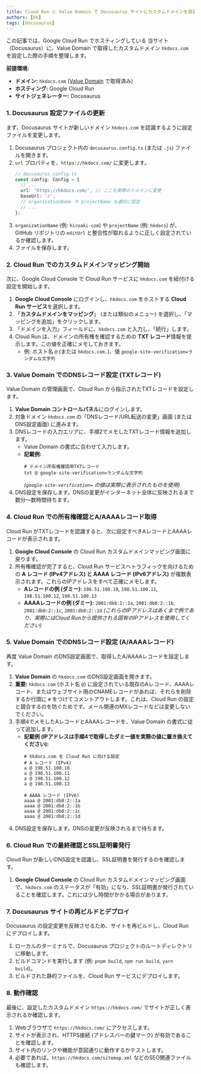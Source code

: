 ```yaml
---
title: Cloud Run と Value Domain で Docusaurus サイトにカスタムドメインを設定する手順
authors: [hk]
tags: [docusaurus]
---
```


この記事では、Google Cloud Run でホスティングしている 当サイト（Docusaurus）に、Value Domain で取得したカスタムドメイン `hkdocs.com` を設定した際の手順を整理します。

**前提環境:**

*   **ドメイン:** `hkdocs.com` ([Value Domain](https://www.value-domain.com/) で取得済み)
*   **ホスティング:** Google Cloud Run
*   **サイトジェネレーター:** Docusaurus

<!-- truncate -->

### 1. Docusaurus 設定ファイルの更新

まず、Docusaurus サイトが新しいドメイン `hkdocs.com` を認識するように設定ファイルを変更します。

1.  Docusaurus プロジェクト内の `docusaurus.config.ts` (または `.js`) ファイルを開きます。
2.  `url` プロパティを、`https://hkdocs.com/` に変更します。
    ```typescript
    // docusaurus.config.ts
    const config: Config = {
      // ...
      url: 'https://hkdocs.com/', // ここを実際のドメインに変更
      baseUrl: '/',
      // organizationName や projectName も適切に設定
      // ...
    };
    ```
3.  `organizationName` (例: `hiroaki-com`) や `projectName` (例: `hkdocs`) が、GitHub リポジトリの `editUrl` と整合性が取れるように正しく設定されているか確認します。
4.  ファイルを保存します。

### 2. Cloud Run でのカスタムドメインマッピング開始

次に、Google Cloud Console で Cloud Run サービスに `hkdocs.com` を紐付ける設定を開始します。

1.  **Google Cloud Console** にログインし、`hkdocs.com` をホストする **Cloud Run サービス**を選択します。
2.  「**カスタムドメインをマッピング**」 (または類似のメニュー) を選択し、「マッピングを追加」をクリックします。
3.  「ドメインを入力」フィールドに、`hkdocs.com` と入力し、「続行」します。
4.  Cloud Run は、ドメインの所有権を確認するための **TXT レコード**情報を提示します。この値を正確にメモしておきます。
    *   例: ホスト名 `@` (または `hkdocs.com.`)、値 `google-site-verification=ランダムな文字列`

### 3. Value Domain でのDNSレコード設定 (TXTレコード)

Value Domain の管理画面で、Cloud Run から指示されたTXTレコードを設定します。

1.  **Value Domain コントロールパネル**にログインします。
2.  対象ドメイン `hkdocs.com` の「DNSレコード/URL転送の変更」画面 (またはDNS設定画面) に進みます。
3.  DNSレコードの入力エリアに、手順2でメモしたTXTレコード情報を追加します。
    *   Value Domain の書式に合わせて入力します。
    *   **記載例:**
        ```dns
        # ドメイン所有権確認用TXTレコード
        txt @ google-site-verification=ランダムな文字列
        ```
        *(`google-site-verification=` の値は実際に表示されたものを使用)*
4.  DNS設定を保存します。DNSの変更がインターネット全体に反映されるまで数分～数時間待ちます。

### 4. Cloud Run での所有権確認とA/AAAAレコード取得

Cloud Run がTXTレコードを認識すると、次に設定すべきAレコードとAAAAレコードが表示されます。

1.  **Google Cloud Console** の Cloud Run カスタムドメインマッピング画面に戻ります。
2.  所有権確認が完了すると、Cloud Run サービスへトラフィックを向けるための **A レコード (IPv4アドレス) と AAAA レコード (IPv6アドレス)** が複数表示されます。これらのIPアドレスをすべて正確にメモします。
    *   **Aレコードの例 (ダミー):** `198.51.100.10`, `198.51.100.11`, `198.51.100.12`, `198.51.100.13`
    *   **AAAAレコードの例 (ダミー):** `2001:db8:2::1a`, `2001:db8:2::1b`, `2001:db8:2::1c`, `2001:db8:2::1d`
    *(これらのIPアドレスはあくまで例であり、実際にはCloud Runから提供される固有のIPアドレスを使用してください)*

### 5. Value Domain でのDNSレコード設定 (A/AAAAレコード)

再度 Value Domain のDNS設定画面で、取得したA/AAAAレコードを設定します。

1.  **Value Domain** の `hkdocs.com` のDNS設定画面を開きます。
2.  **重要:** `hkdocs.com` (ホスト名 `@`) に設定されている既存のAレコード、AAAAレコード、またはウェブサイト用のCNAMEレコードがあれば、それらを削除するか行頭に `#` をつけてコメントアウトします。これは、Cloud Run の設定と競合するのを防ぐためです。メール関連のMXレコードなどは変更しないでください。
3.  手順4でメモしたAレコードとAAAAレコードを、Value Domain の書式に従って追加します。
    *   **記載例 (IPアドレスは手順4で取得したダミー値を実際の値に置き換えてください):**
        ```dns
        # hkdocs.com を Cloud Run に向ける設定
        # A レコード (IPv4)
        a @ 198.51.100.10
        a @ 198.51.100.11
        a @ 198.51.100.12
        a @ 198.51.100.13

        # AAAA レコード (IPv6)
        aaaa @ 2001:db8:2::1a
        aaaa @ 2001:db8:2::1b
        aaaa @ 2001:db8:2::1c
        aaaa @ 2001:db8:2::1d
        ```
4.  DNS設定を保存します。DNSの変更が反映されるまで待ちます。

### 6. Cloud Run での最終確認とSSL証明書発行

Cloud Run が新しいDNS設定を認識し、SSL証明書を発行するのを確認します。

1.  **Google Cloud Console** の Cloud Run カスタムドメインマッピング画面で、`hkdocs.com` のステータスが「有効」になり、SSL証明書が発行されていることを確認します。これには少し時間がかかる場合があります。

### 7. Docusaurus サイトの再ビルドとデプロイ

Docusaurus の設定変更を反映させるため、サイトを再ビルドし、Cloud Run にデプロイします。

1.  ローカルのターミナルで、Docusaurus プロジェクトのルートディレクトリに移動します。
2.  ビルドコマンドを実行します (例: `pnpm build`, `npm run build`, `yarn build`)。
3.  ビルドされた静的ファイルを、Cloud Run サービスにデプロイします。

### 8. 動作確認

最後に、設定したカスタムドメイン `https://hkdocs.com/` でサイトが正しく表示されるか確認します。

1.  Webブラウザで `https://hkdocs.com/` にアクセスします。
2.  サイトが表示され、HTTPS接続 (アドレスバーの鍵マーク) が有効であることを確認します。
3.  サイト内のリンクや機能が意図通りに動作するかテストします。
4.  必要であれば、`https://hkdocs.com/sitemap.xml` などのSEO関連ファイルも確認します。
